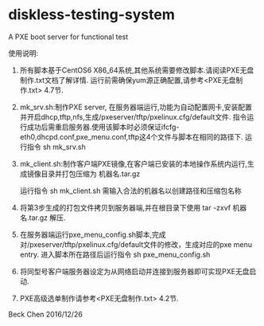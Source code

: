  # diskless-testing-system
  A PXE boot server for functional test 


使用说明:
 
1. 所有脚本基于CentOS6 X86_64系统,其他系统需要修改脚本.请阅读PXE无盘制作.txt文档了解详情. 运行前需确保yum源正确配置,请参考<PXE无盘制作.txt> 4.7节.

2. mk_srv.sh:制作PXE server, 在服务器端运行,功能为自动配置网卡,安装配置并开启dhcp,tftp,nfs,生成/pxeserver/tftp/pxelinux.cfg/default文件. 指令运行成功后需重启服务器.使用该脚本时必须保证ifcfg-eth0,dhcpd.conf,pxe_menu.conf,tftp这4个文件与脚本在相同的路径下.
    运行指令  sh mk_srv.sh

3. mk_client.sh:制作客户端PXE镜像,在客户端已安装的本地操作系统内运行,生成镜像目录并打包压缩为 机器名.tar.gz

    运行指令  sh mk_client.sh
    需输入合法的机器名以创建路径和压缩包名称

4. 将第3步生成的打包文件拷贝到服务器端,并在根目录下使用 tar -zxvf 机器名.tar.gz 解压. 

5. 在服务器端运行pxe_menu_config.sh脚本,完成对/pxeserver/tftp/pxelinux.cfg/default文件的修改，生成对应的pxe menu entry.
   	进入脚本所在路径后运行指令 sh pxe_menu_config.sh

6. 将同型号客户端服务器设定为从网络启动并连接到服务器即可实现PXE无盘启动.

7. PXE高级选单制作请参考<PXE无盘制作.txt> 4.2节.

Beck Chen
2016/12/26
